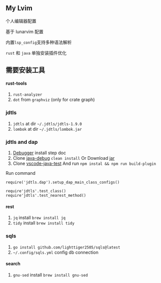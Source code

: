 ## My Lvim
个人编辑器配置

基于 lunarvim 配置

内置`lsp_config`支持多种语法解析

`rust` 和 `java` 单独安装插件优化

## 需要安装工具

#### rust-tools
1. `rust-analyzer`
2. `dot` from `graphviz` (only for crate graph)

### jdtls 
1. `jdtls` at dir `~/.jdtls/jdtls-1.9.0`
2. `lombok` at dir `~/.jdtls/lombok.jar`

### jdtls and dap
1. [Debugger](https://github.com/mfussenegger/nvim-jdtls#debugger-via-nvim-dap) install step doc
2. Clone [java-debug](https://github.com/microsoft/java-debug) `clean install`  Or Download [jar](https://repo1.maven.org/maven2/com/microsoft/java/com.microsoft.java.debug.plugin/0.44.0/com.microsoft.java.debug.plugin-0.44.0.jar) 
3. Clone [vscode-java-test](https://github.com/microsoft/vscode-java-test) And run `npm instal && npm run build-plugin`

Run command
```
require('jdtls.dap').setup_dap_main_class_configs()

require'jdtls'.test_class()
require'jdtls'.test_nearest_method()
```

#### rest
1. `jq` install `brew install jq`
2. `tidy` install `brew install tidy`

### sqls
1. `go install github.com/lighttiger2505/sqls@latest`
2. `~/.config/sqls.yml` config db connection

#### search
1. `gnu-sed` install `brew install gnu-sed`

